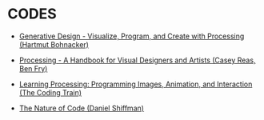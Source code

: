 # CODES

* [Generative Design - Visualize, Program, and Create with Processing (Hartmut Bohnacker)](https://www.amazon.com.br/Generative-Design-Visualize-Program-Processing/dp/1616890770)

* [Processing - A Handbook for Visual Designers and Artists (Casey Reas, Ben Fry)](https://www.amazon.com/Processing-Programming-Handbook-Designers-Artists/dp/0262182629)

* [Learning Processing: Programming Images, Animation, and Interaction (The Coding Train)](https://github.com/DanielBrito/learning-processing)

* [The Nature of Code (Daniel Shiffman)](https://github.com/nature-of-code/noc-examples-processing)
